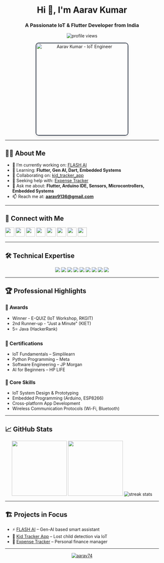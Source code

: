 <h1 align="center">Hi 👋, I'm Aarav Kumar</h1>
<h3 align="center">A Passionate IoT & Flutter Developer from India</h3>

<p align="center">
  <img src="https://komarev.com/ghpvc/?username=aarav74&label=Profile+Views&color=0e75b6&style=flat" alt="profile views" />
</p>

<div align="center">
  <img src="https://t3.ftcdn.net/jpg/05/17/37/98/360_F_517379890_HG2tp98OZHHpg3RV9tUoIKjtt7bUVvFp.jpg" alt="Aarav Kumar - IoT Engineer" width="300" style="border-radius: 10px; border: 2px solid #2D3748; box-shadow: 0 4px 8px rgba(0,0,0,0.1);" />
</div>

---

## 👨‍💻 About Me

- 🔭 I’m currently working on: [FLASH AI](https://github.com/Aarav74/temp_flash_ai.git)
- 🌱 Learning: **Flutter, Gen AI, Dart, Embedded Systems**
- 👯 Collaborating on: [kid_tracker_app](https://github.com/Aarav74/kid_tracker_app.git)
- 🤝 Seeking help with: [Expense Tracker](https://github.com/Aarav74/expense_tracker.git)
- 💬 Ask me about: **Flutter, Arduino IDE, Sensors, Microcontrollers, Embedded Systems**
- 📫 Reach me at: **aarav9136@gmail.com**

---

## 🔗 Connect with Me

<p align="left">
  <a href="https://twitter.com/aarav784" target="blank"><img src="https://img.shields.io/badge/-@aarav784-1DA1F2?style=flat&logo=Twitter&logoColor=white" height="30"/></a>
  <a href="https://linkedin.com/in/aarav-kumar" target="blank"><img src="https://img.shields.io/badge/-Aarav_Kumar-0077B5?style=flat&logo=Linkedin&logoColor=white" height="30"/></a>
  <a href="https://instagram.com/_.aaravvv.3107" target="blank"><img src="https://img.shields.io/badge/-Instagram-E4405F?style=flat&logo=Instagram&logoColor=white" height="30"/></a>
  <a href="https://www.codechef.com/users/aarav9136" target="blank"><img src="https://img.shields.io/badge/-CodeChef-5B4638?style=flat&logo=CodeChef&logoColor=white" height="30"/></a>
  <a href="https://www.hackerrank.com/aarav9136" target="blank"><img src="https://img.shields.io/badge/-HackerRank-2EC866?style=flat&logo=HackerRank&logoColor=white" height="30"/></a>
  <a href="https://codeforces.com/profile/aarav784" target="blank"><img src="https://img.shields.io/badge/-Codeforces-1F8ACB?style=flat&logo=Codeforces&logoColor=white" height="30"/></a>
  <a href="https://www.leetcode.com/aarav784" target="blank"><img src="https://img.shields.io/badge/-LeetCode-FFA116?style=flat&logo=LeetCode&logoColor=white" height="30"/></a>
  <a href="https://auth.geeksforgeeks.org/user/aarave065" target="blank"><img src="https://img.shields.io/badge/-GeeksforGeeks-2F8D46?style=flat&logo=GeeksforGeeks&logoColor=white" height="30"/></a>
</p>

---

## 🛠 Technical Expertise

<div align="center">
  <img src="https://img.shields.io/badge/Flutter-02569B?style=for-the-badge&logo=flutter&logoColor=white" />
  <img src="https://img.shields.io/badge/Dart-0175C2?style=for-the-badge&logo=dart&logoColor=white" />
  <img src="https://img.shields.io/badge/Arduino-00979D?style=for-the-badge&logo=Arduino&logoColor=white" />
  <img src="https://img.shields.io/badge/Python-3776AB?style=for-the-badge&logo=python&logoColor=white" />
  <img src="https://img.shields.io/badge/Java-ED8B00?style=for-the-badge&logo=openjdk&logoColor=white" />
  <img src="https://img.shields.io/badge/Firebase-FFCA28?style=for-the-badge&logo=firebase&logoColor=black" />
  <img src="https://img.shields.io/badge/Node.js-339933?style=for-the-badge&logo=node.js&logoColor=white" />
  <img src="https://img.shields.io/badge/MongoDB-47A248?style=for-the-badge&logo=mongodb&logoColor=white" />
  <img src="https://img.shields.io/badge/OpenCV-5C3EE8?style=for-the-badge&logo=opencv&logoColor=white" />
</div>

---

## 🏆 Professional Highlights

### 🏅 Awards
- Winner - E-QUIZ (IoT Workshop, RKGIT)
- 2nd Runner-up - "Just a Minute" (KIET)
- 5⭐ Java (HackerRank)

### 📜 Certifications
- IoT Fundamentals – Simplilearn
- Python Programming – Meta
- Software Engineering – JP Morgan
- AI for Beginners – HP LIFE

### 🔧 Core Skills
- IoT System Design & Prototyping  
- Embedded Programming (Arduino, ESP8266)  
- Cross-platform App Development  
- Wireless Communication Protocols (Wi-Fi, Bluetooth)

---

## 📈 GitHub Stats

<div align="center">
  <img height="180em" src="https://github-readme-stats.vercel.app/api?username=aarav74&show_icons=true&theme=algolia&include_all_commits=true&count_private=true"/>
  <img height="180em" src="https://github-readme-stats.vercel.app/api/top-langs/?username=aarav74&layout=compact&langs_count=8&theme=algolia"/>
  <img src="https://github-readme-streak-stats.herokuapp.com/?user=aarav74&theme=algolia" alt="streak stats"/>
</div>

---

## 🏗 Projects in Focus

- ⚡ [FLASH AI](https://github.com/Aarav74/temp_flash_ai.git) – Gen-AI based smart assistant
- 👶 [Kid Tracker App](https://github.com/Aarav74/kid_tracker_app.git) – Lost child detection via IoT
- 💸 [Expense Tracker](https://github.com/Aarav74/expense_tracker.git) – Personal finance manager

---

<p align="center">
  <a href="https://github.com/ryo-ma/github-profile-trophy">
    <img src="https://github-profile-trophy.vercel.app/?username=aarav74&theme=algolia" alt="aarav74" />
  </a>
</p>
